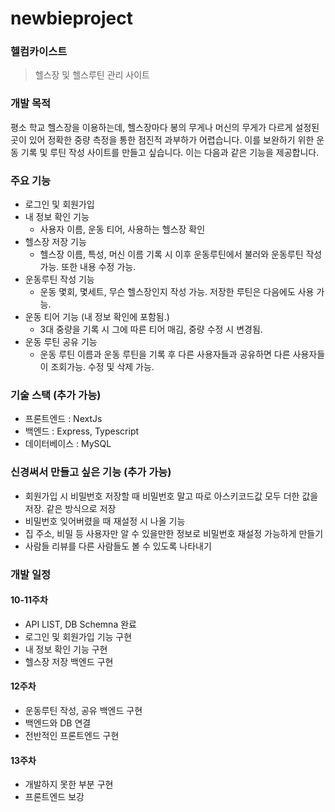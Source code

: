 # newbieproject

### 헬컴카이스트
> 헬스장 및 헬스루틴 관리 사이트

### 개발 목적
평소 학교 헬스장을 이용하는데, 헬스장마다 봉의 무게나 머신의 무게가 다르게 설정된 곳이 있어 정확한 중량 측정을 통한 점진적 과부하가 어렵습니다. 이를 보완하기 위한 운동 기록 및 루틴 작성 사이트를 만들고 싶습니다. 이는 다음과 같은 기능을 제공합니다.

### 주요 기능
- 로그인 및 회원가입
- 내 정보 확인 기능
  - 사용자 이름, 운동 티어, 사용하는 헬스장 확인
- 헬스장 저장 기능
  - 헬스장 이름, 특성, 머신 이름 기록 시 이후 운동루틴에서 불러와 운동루틴 작성 가능. 또한 내용 수정 가능.
- 운동루틴 작성 기능
  - 운동 몇회, 몇세트, 무슨 헬스장인지 작성 가능. 저장한 루틴은 다음에도 사용 가능.
- 운동 티어 기능 (내 정보 확인에 포함됨.)
  - 3대 중량을 기록 시 그에 따른 티어 매김, 중량 수정 시 변경됨.
- 운동 루틴 공유 기능
  - 운동 루틴 이름과 운동 루틴을 기록 후 다른 사용자들과 공유하면 다른 사용자들이 조회가능. 수정 및 삭제 가능.

### 기술 스택 (추가 가능)
- 프론트엔드 : NextJs
- 백엔드 : Express, Typescript
- 데이터베이스 : MySQL

### 신경써서 만들고 싶은 기능 (추가 가능)
-  회원가입 시 비밀번호 저장할 때 비밀번호 말고 따로 아스키코드값 모두 더한 값을 저장. 같은 방식으로 저장
-  비밀번호 잊어버렸을 때 재설정 시 나올 기능
  - 집 주소, 비밀 등 사용자만 알 수 있을만한 정보로 비밀번호 재설정 가능하게 만들기
- 사람들 리뷰를 다른 사람들도 볼 수 있도록 나타내기

### 개발 일정
#### 10-11주차 
- API LIST, DB Schemna 완료
- 로그인 및 회원가입 기능 구현
- 내 정보 확인 기능 구현
- 헬스장 저장 백엔드 구현

#### 12주차
- 운동루틴 작성, 공유 백엔드 구현
- 백엔드와 DB 연결
- 전반적인 프론트엔드 구현

#### 13주차
- 개발하지 못한 부분 구현
- 프론트엔드 보강
